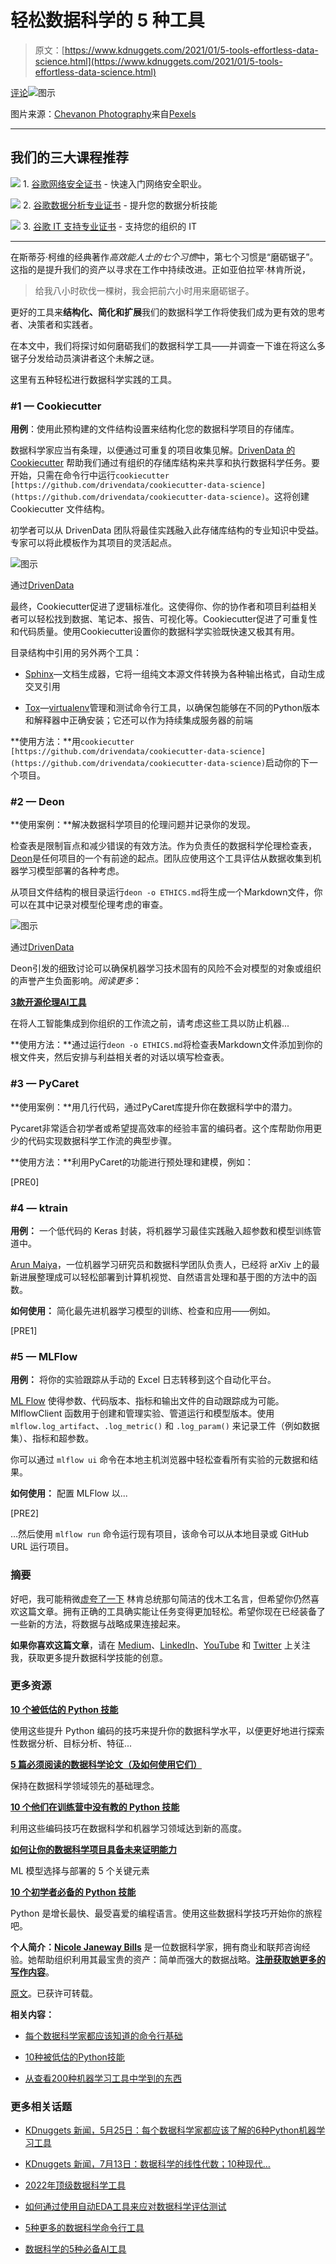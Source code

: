 # 轻松数据科学的 5 种工具

> 原文：[https://www.kdnuggets.com/2021/01/5-tools-effortless-data-science.html](https://www.kdnuggets.com/2021/01/5-tools-effortless-data-science.html)

[评论](#comments)![图示](../Images/0163182db1e56476361e30fdb5a854d2.png)

图片来源：[Chevanon Photography](https://www.pexels.com/@chevanon?utm_content=attributionCopyText&utm_medium=referral&utm_source=pexels)来自[Pexels](https://www.pexels.com/photo/art-blur-cappuccino-close-up-302899/?utm_content=attributionCopyText&utm_medium=referral&utm_source=pexels)

* * *

## 我们的三大课程推荐

![](../Images/0244c01ba9267c002ef39d4907e0b8fb.png) 1\. [谷歌网络安全证书](https://www.kdnuggets.com/google-cybersecurity) - 快速入门网络安全职业。

![](../Images/e225c49c3c91745821c8c0368bf04711.png) 2\. [谷歌数据分析专业证书](https://www.kdnuggets.com/google-data-analytics) - 提升您的数据分析技能

![](../Images/0244c01ba9267c002ef39d4907e0b8fb.png) 3\. [谷歌 IT 支持专业证书](https://www.kdnuggets.com/google-itsupport) - 支持您的组织的 IT

* * *

在斯蒂芬·柯维的经典著作*高效能人士的七个习惯*中，第七个习惯是“磨砺锯子”。这指的是提升我们的资产以寻求在工作中持续改进。正如亚伯拉罕·林肯所说，

> 给我八小时砍伐一棵树，我会把前六小时用来磨砺锯子。

更好的工具来**结构化、简化和扩展**我们的数据科学工作将使我们成为更有效的思考者、决策者和实践者。

在本文中，我们将探讨如何磨砺我们的数据科学工具——并调查一下谁在将这么多锯子分发给动员演讲者这个未解之谜。

这里有五种轻松进行数据科学实践的工具。

### #1 — Cookiecutter

**用例**：使用此预构建的文件结构设置来结构化您的数据科学项目的存储库。

数据科学家应当有条理，以便通过可重复的项目收集见解。[DrivenData 的 Cookiecutter](https://drivendata.github.io/cookiecutter-data-science/) 帮助我们通过有组织的存储库结构来共享和执行数据科学任务。要开始，只需在命令行中运行`cookiecutter [https://github.com/drivendata/cookiecutter-data-science](https://github.com/drivendata/cookiecutter-data-science)`。这将创建 Cookiecutter 文件结构。

初学者可以从 DrivenData 团队将最佳实践融入此存储库结构的专业知识中受益。专家可以将此模板作为其项目的灵活起点。

![图示](../Images/e3c7e43e2b0a04641eb00fb5aa7c1c32.png)

通过[DrivenData](https://drivendata.github.io/cookiecutter-data-science/)

最终，Cookiecutter促进了逻辑标准化。这使得你、你的协作者和项目利益相关者可以轻松找到数据、笔记本、报告、可视化等。Cookiecutter促进了可重复性和代码质量。使用Cookiecutter设置你的数据科学实验既快速又极其有用。

目录结构中引用的另外两个工具：

+   [Sphinx](https://www.sphinx-doc.org/en/master/)—文档生成器，它将一组纯文本源文件转换为各种输出格式，自动生成交叉引用

+   [Tox](https://tox.readthedocs.io/en/latest/)—[virtualenv](https://towardsdatascience.com/10-underrated-python-skills-dfdff5741fdf)管理和测试命令行工具，以确保包能够在不同的Python版本和解释器中正确安装；它还可以作为持续集成服务器的前端

**使用方法：**用`cookiecutter [https://github.com/drivendata/cookiecutter-data-science](https://github.com/drivendata/cookiecutter-data-science)`启动你的下一个项目。

### #2 — Deon

**使用案例：**解决数据科学项目的伦理问题并记录你的发现。

检查表是限制盲点和减少错误的有效方法。作为负责任的数据科学伦理检查表，[Deon](https://deon.drivendata.org/)是任何项目的一个有前途的起点。团队应使用这个工具评估从数据收集到机器学习模型部署的各种考虑。

从项目文件结构的根目录运行`deon -o ETHICS.md`将生成一个Markdown文件，你可以在其中记录对模型伦理考虑的审查。

![图示](../Images/718dcc7a86ae3f739e8c42a3cf0065a8.png)

通过[DrivenData](https://www.drivendata.org/)

Deon引发的细致讨论可以确保机器学习技术固有的风险不会对模型的对象或组织的声誉产生负面影响。*阅读更多*：

[**3款开源伦理AI工具**](https://medium.com/atlas-research/ethical-ai-tools-b9d276a49fea)

在将人工智能集成到你组织的工作流之前，请考虑这些工具以防止机器...

**使用方法：**通过运行`deon -o ETHICS.md`将检查表Markdown文件添加到你的根文件夹，然后安排与利益相关者的对话以填写检查表。

### #3 — PyCaret

**使用案例：**用几行代码，通过PyCaret库提升你在数据科学中的潜力。

Pycaret非常适合初学者或希望提高效率的经验丰富的编码者。这个库帮助你用更少的代码实现数据科学工作流的典型步骤。

**使用方法：**利用PyCaret的功能进行预处理和建模，例如：

[PRE0]

### #4 — ktrain

**用例：** 一个低代码的 Keras 封装，将机器学习最佳实践融入超参数和模型训练管道中。

[Arun Maiya](https://medium.com/u/4581d07591d5?source=post_page-----f16ecd91c95d--------------------------------)，一位机器学习研究员和数据科学团队负责人，已经将 arXiv 上的最新进展整理成可以轻松部署到计算机视觉、自然语言处理和基于图的方法中的函数。

**如何使用：** 简化最先进机器学习模型的训练、检查和应用——例如。

[PRE1]

### #5 — MLFlow

**用例：** 将你的实验跟踪从手动的 Excel 日志转移到这个自动化平台。

[ML Flow](https://mlflow.org/docs/latest/index.html) 使得参数、代码版本、指标和输出文件的自动跟踪成为可能。MlflowClient 函数用于创建和管理实验、管道运行和模型版本。使用 `mlflow.log_artifact`、`.log_metric()` 和 `.log_param()` 来记录工件（例如数据集）、指标和超参数。

你可以通过 `mlflow ui` 命令在本地主机浏览器中轻松查看所有实验的元数据和结果。

**如何使用：** 配置 MLFlow 以...

[PRE2]

…然后使用 `mlflow run` 命令运行现有项目，该命令可以从本地目录或 GitHub URL 运行项目。

### 摘要

好吧，我可能稍微[虚夸了一下](https://quoteinvestigator.com/2014/03/29/sharp-axe/) 林肯总统那句简洁的伐木工名言，但希望你仍然喜欢这篇文章。拥有正确的工具确实能让任务变得更加轻松。希望你现在已经装备了一些新的方法，将数据与战略成果连接起来。

**如果你喜欢这篇文章**，请在 [Medium](https://medium.com/@nicolejaneway)、[LinkedIn](http://www.linkedin.com/in/nicole-janeway-bills)、[YouTube](https://www.youtube.com/channel/UCO6JE24WY82TKabcGI8mA0Q?view_as=subscriber) 和 [Twitter](https://twitter.com/Nicole_Janeway) 上关注我，获取更多提升数据科学技能的创意。

### 更多资源

[**10 个被低估的 Python 技能**](https://towardsdatascience.com/10-underrated-python-skills-dfdff5741fdf)

使用这些提升 Python 编码的技巧来提升你的数据科学水平，以便更好地进行探索性数据分析、目标分析、特征...

[**5 篇必须阅读的数据科学论文（及如何使用它们）**](https://towardsdatascience.com/must-read-data-science-papers-487cce9a2020)

保持在数据科学领域领先的基础理念。

[**10 个他们在训练营中没有教的 Python 技能**](https://towardsdatascience.com/10-python-skills-419e5e4c4d66)

利用这些编码技巧在数据科学和机器学习领域达到新的高度。

[**如何让你的数据科学项目具备未来证明能力**](https://towardsdatascience.com/model-selection-and-deployment-cf754459f7ca)

ML 模型选择与部署的 5 个关键元素

[**10 个初学者必备的 Python 技能**](https://towardsdatascience.com/10-python-skills-beginners-3066305f0d3c)

Python 是增长最快、最受喜爱的编程语言。使用这些数据科学技巧开始你的旅程吧。

**个人简介：[Nicole Janeway Bills](https://www.linkedin.com/in/nicole-janeway-bills/)** 是一位数据科学家，拥有商业和联邦咨询经验。她帮助组织利用其最宝贵的资产：简单而强大的数据战略。[**注册获取她更多的写作内容**](https://page.co/ahje9p)。

[原文](https://towardsdatascience.com/data-science-tools-f16ecd91c95d)。已获许可转载。

**相关内容：**

+   [每个数据科学家都应该知道的命令行基础](/2019/08/command-line-basics-every-data-scientist.html)

+   [10种被低估的Python技能](/2020/10/10-underrated-python-skills.html)

+   [从查看200种机器学习工具中学到的东西](/2020/07/200-machine-learning-tools.html)

### 更多相关话题

+   [KDnuggets 新闻，5月25日：每个数据科学家都应该了解的6种Python机器学习工具](https://www.kdnuggets.com/2022/n21.html)

+   [KDnuggets 新闻，7月13日：数据科学的线性代数；10种现代…](https://www.kdnuggets.com/2022/n28.html)

+   [2022年顶级数据科学工具](https://www.kdnuggets.com/2022/03/top-data-science-tools-2022.html)

+   [如何通过使用自动EDA工具来应对数据科学评估测试](https://www.kdnuggets.com/2022/04/ace-data-science-assessment-test-automatic-eda-tools.html)

+   [5种更多的数据科学命令行工具](https://www.kdnuggets.com/2023/03/5-command-line-tools-data-science.html)

+   [数据科学的5种必备AI工具](https://www.kdnuggets.com/2023/04/5-essential-ai-tools-data-science.html)
